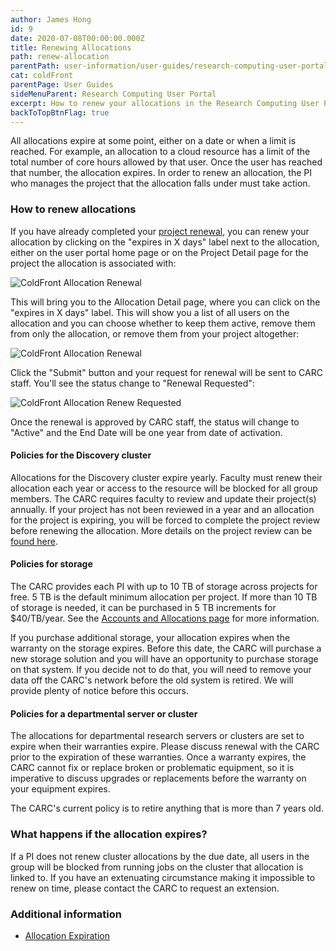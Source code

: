 ```yaml
---
author: James Hong
id: 9
date: 2020-07-08T00:00:00.000Z
title: Renewing Allocations
path: renew-allocation
parentPath: user-information/user-guides/research-computing-user-portal
cat: coldFront
parentPage: User Guides
sideMenuParent: Research Computing User Portal
excerpt: How to renew your allocations in the Research Computing User Portal.
backToTopBtnFlag: true
---
```


All allocations expire at some point, either on a date or when a limit is reached. For example, an allocation to a cloud resource has a limit of the total number of core hours allowed by that user. Once the user has reached that number, the allocation expires. In order to renew an allocation, the PI who manages the project that the allocation falls under must take action.

### How to renew allocations

If you have already completed your [project renewal](yearly-project-renewal), you can renew your allocation by clicking on the "expires in X days" label next to the allocation, either on the user portal home page or on the Project Detail page for the project the allocation is associated with:

![ColdFront Allocation Renewal](/images/coldfront_allocation_expires.png)

This will bring you to the Allocation Detail page, where you can click on the "expires in X days" label.  This will show you a list of all users on the allocation and you can choose whether to keep them active, remove them from only the allocation, or remove them from your project altogether:

![ColdFront Allocation Renewal](/images/coldfront_allocation_renew.png)

Click the "Submit" button and your request for renewal will be sent to CARC staff.  You'll see the status change to "Renewal Requested":

![ColdFront Allocation Renew Requested](/images/coldfront_allocation_renewrequested.png)

Once the renewal is approved by CARC staff, the status will change to "Active" and the End Date will be one year from date of activation.

#### Policies for the Discovery cluster

Allocations for the Discovery cluster expire yearly.  Faculty must renew their allocation each year or access to the resource will be blocked for all group members. The CARC requires faculty to review and update their project(s) annually. If your project has not been reviewed in a year and an allocation for the project is expiring, you will be forced to complete the project review before renewing the allocation.  More details on the project review can be [found here](yearly-project-renewal).

#### Policies for storage

The CARC provides each PI with up to 10 TB of storage across projects for free. 5 TB is the default minimum allocation per project. If more than 10 TB of storage is needed, it can be purchased in 5 TB increments for $40/TB/year. See the [Accounts and Allocations page](/user-information/accounts) for more information.

If you purchase additional storage, your allocation expires when the warranty on the storage expires. Before this date, the CARC will purchase a new storage solution and you will have an opportunity to purchase storage on that system. If you decide not to do that, you will need to remove your data off the CARC's network before the old system is retired.  We will provide plenty of notice before this occurs.

#### Policies for a departmental server or cluster

The allocations for departmental research servers or clusters are set to expire when their warranties expire.  Please discuss renewal with the CARC prior to the expiration of these warranties. Once a warranty expires, the CARC cannot fix or replace broken or problematic equipment, so it is imperative to discuss upgrades or replacements before the warranty on your equipment expires.

The CARC's current policy is to retire anything that is more than 7 years old.

### What happens if the allocation expires?

If a PI does not renew cluster allocations by the due date, all users in the group will be blocked from running jobs on the cluster that allocation is linked to. If you have an extenuating circumstance making it impossible to renew on time, please contact the CARC to request an extension.

### Additional information

* [Allocation Expiration](allocation-expiration)
